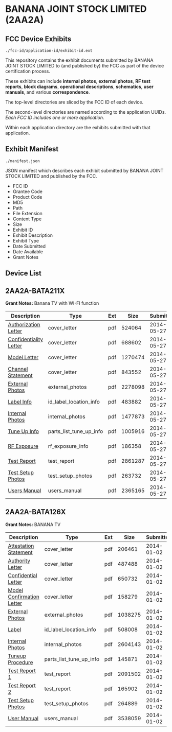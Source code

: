 # BANANA JOINT STOCK LIMITED (2AA2A)
## FCC Device Exhibits

```
./fcc-id/application-id/exhibit-id.ext
```

This repository contains the exhibit documents submitted by BANANA JOINT STOCK LIMITED to (and published by) the FCC as part of the device certification process.

These exhibits can include **internal photos**, **external photos**, **RF test reports**, **block diagrams**, **operational descriptions**, **schematics**, **user manuals**, and various **correspondence**.

The top-level directories are sliced by the FCC ID of each device.

The second-level directories are named according to the application UUIDs. *Each FCC ID includes one or more application.*

Within each application directory are the exhibits submitted with that application. 

## Exhibit Manifest

```
./manifest.json
```

JSON manifest which describes each exhibit submitted by BANANA JOINT STOCK LIMITED and published by the FCC.

- FCC ID
- Grantee Code
- Product Code
- MD5
- Path
- File Extension
- Content Type
- Size
- Exhibit ID
- Exhibit Description
- Exhibit Type
- Date Submitted
- Date Available
- Grant Notes

## Device List
## 2AA2A-BATA211X
**Grant Notes:** Banana TV with WI-FI function

| Description | Type | Ext | Size | Submitted | Available |
| ----------- | ---- | --- | ---- | --------- | --------- |
| [Authorization Letter](2AA2A-BATA211X/aaf256e2ea6b4436ad966b4666bfae16/2277953.pdf) | cover_letter | pdf | 524064 | 2014-05-27 | 2014-05-27 |
| [Confidentiality Letter](2AA2A-BATA211X/aaf256e2ea6b4436ad966b4666bfae16/2277954.pdf) | cover_letter | pdf | 688602 | 2014-05-27 | 2014-05-27 |
| [Model Letter](2AA2A-BATA211X/aaf256e2ea6b4436ad966b4666bfae16/2277957.pdf) | cover_letter | pdf | 1270474 | 2014-05-27 | 2014-05-27 |
| [Channel Statement](2AA2A-BATA211X/aaf256e2ea6b4436ad966b4666bfae16/2277958.pdf) | cover_letter | pdf | 843552 | 2014-05-27 | 2014-05-27 |
| [External Photos](2AA2A-BATA211X/aaf256e2ea6b4436ad966b4666bfae16/2277959.pdf) | external_photos | pdf | 2278098 | 2014-05-27 | 2014-05-27 |
| [Label Info](2AA2A-BATA211X/aaf256e2ea6b4436ad966b4666bfae16/2277955.pdf) | id_label_location_info | pdf | 483882 | 2014-05-27 | 2014-05-27 |
| [Internal Photos](2AA2A-BATA211X/aaf256e2ea6b4436ad966b4666bfae16/2277960.pdf) | internal_photos | pdf | 1477873 | 2014-05-27 | 2014-05-27 |
| [Tune Up Info](2AA2A-BATA211X/aaf256e2ea6b4436ad966b4666bfae16/2277964.pdf) | parts_list_tune_up_info | pdf | 1005916 | 2014-05-27 | 2014-05-27 |
| [RF Exposure](2AA2A-BATA211X/aaf256e2ea6b4436ad966b4666bfae16/2277963.pdf) | rf_exposure_info | pdf | 186358 | 2014-05-27 | 2014-05-27 |
| [Test Report](2AA2A-BATA211X/aaf256e2ea6b4436ad966b4666bfae16/2277962.pdf) | test_report | pdf | 2861287 | 2014-05-27 | 2014-05-27 |
| [Test Setup Photos](2AA2A-BATA211X/aaf256e2ea6b4436ad966b4666bfae16/2277961.pdf) | test_setup_photos | pdf | 263732 | 2014-05-27 | 2014-05-27 |
| [Users Manual](2AA2A-BATA211X/aaf256e2ea6b4436ad966b4666bfae16/2277956.pdf) | users_manual | pdf | 2365165 | 2014-05-27 | 2014-05-27 |
## 2AA2A-BATA126X
**Grant Notes:** BANANA TV

| Description | Type | Ext | Size | Submitted | Available |
| ----------- | ---- | --- | ---- | --------- | --------- |
| [Attestation Statement](2AA2A-BATA126X/312efc4473cb364851ea4a62f63dc20d/2155765.pdf) | cover_letter | pdf | 206461 | 2014-01-02 | 2014-01-02 |
| [Authority Letter](2AA2A-BATA126X/312efc4473cb364851ea4a62f63dc20d/2155767.pdf) | cover_letter | pdf | 487488 | 2014-01-02 | 2014-01-02 |
| [Confidential Letter](2AA2A-BATA126X/312efc4473cb364851ea4a62f63dc20d/2155768.pdf) | cover_letter | pdf | 650732 | 2014-01-02 | 2014-01-02 |
| [Model Confirmation Letter](2AA2A-BATA126X/312efc4473cb364851ea4a62f63dc20d/2155771.pdf) | cover_letter | pdf | 158279 | 2014-01-02 | 2014-01-02 |
| [External Photos](2AA2A-BATA126X/312efc4473cb364851ea4a62f63dc20d/2155766.pdf) | external_photos | pdf | 1038275 | 2014-01-02 | 2014-01-02 |
| [Label](2AA2A-BATA126X/312efc4473cb364851ea4a62f63dc20d/2155770.pdf) | id_label_location_info | pdf | 508008 | 2014-01-02 | 2014-01-02 |
| [Internal Photos](2AA2A-BATA126X/312efc4473cb364851ea4a62f63dc20d/2155769.pdf) | internal_photos | pdf | 2604143 | 2014-01-02 | 2014-01-02 |
| [Tuneup Procedure](2AA2A-BATA126X/312efc4473cb364851ea4a62f63dc20d/2155775.pdf) | parts_list_tune_up_info | pdf | 145871 | 2014-01-02 | 2014-01-02 |
| [Test Report 1](2AA2A-BATA126X/312efc4473cb364851ea4a62f63dc20d/2155772.pdf) | test_report | pdf | 2091502 | 2014-01-02 | 2014-01-02 |
| [Test Report 2](2AA2A-BATA126X/312efc4473cb364851ea4a62f63dc20d/2155773.pdf) | test_report | pdf | 165902 | 2014-01-02 | 2014-01-02 |
| [Test Setup Photos](2AA2A-BATA126X/312efc4473cb364851ea4a62f63dc20d/2155774.pdf) | test_setup_photos | pdf | 264889 | 2014-01-02 | 2014-01-02 |
| [User Manual](2AA2A-BATA126X/312efc4473cb364851ea4a62f63dc20d/2155776.pdf) | users_manual | pdf | 3538059 | 2014-01-02 | 2014-01-02 |
